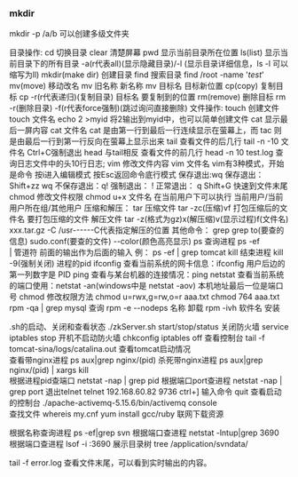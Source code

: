 ### mkdir 

mkdir -p /a/b 可以创建多级文件夹

目录操作:
	cd		切换目录
	clear		清楚屏幕
	pwd		显示当前目录所在位置
	ls(list)	显示当前目录下的所有目录 -a(r代表all)(显示隐藏目录)/-l
			(显示目录详细信息，ls -l 可以缩写为ll)
	mkdir(make dir)	创建目录
	find		搜索目录 find /root -name '*test*'
	mv(move)	移动改名 mv 旧名称 新名称 mv 目标名 目标新位置
	cp(copy)	复制目标 cp -r(r代表递归)(复制目录) 目标名 要复制到的位置
	rm(remove)	删除目标 rm -r(删除目录) -f(r代表force强制)(跳过询问直接删除)
文件操作:
	touch		创建文件 touch 文件名
	echo 2 >myid	将2输出到myid中，也可以简单创建文件
	cat		显示最后一屏内容	cat	 文件名	 cat 是由第一行到最后一行连续显示在萤幕上，而 tac 则是由最后一行到第一行反向在萤幕上显示出来
	tail	查看文件的后几行	tail -n  -10 文件名	Ctrl+C强制退出
	head	与tail相反 	查看文件的前几行  head -n 10  test.log   查询日志文件中的头10行日志;
	vim		修改文件内容		vim	 文件名
			vim有3种模式，开始是命令 按i进入编辑模式 按Esc返回命令底行模式 保存退出:wq
			保存退出：Shift+zz wq	不保存退出：q!	强制退出：  !	正常退出：  q	Shift+G 快速到文件末尾
	chmod		修改文件权限 chmod u+x 文件名	在当前用户下可以执行   当前用户/当前用户所在组/其他用户
压缩和解压：
	tar		压缩文件	tar -zc(压缩)vf 打包压缩后的文件名 要打包压缩的文件
			解压文件	tar -z(格式为gz)x(解压缩)v(显示过程)f(文件名) xxx.tar.gz -C /usr------C代表指定解压的位置
其他命令：
	grep		grep to(要查的信息) sudo.conf(要查的文件) --color(颜色高亮显示)
	ps		查询进程	ps -ef     
	|		管道符	前面的输出作为后面的输入	例： ps -ef | grep tomcat
	kill		结束进程	kill -9(强制关闭) 进程的pid
	ifconfig	查看当前系统的网卡信息：ifconfig	用户后边的第一列数字是 PID
	ping		查看与某台机器的连接情况：ping
	netstat		查看当前系统的端口使用：netstat -an(windows中是 netstat -aov) 本机地址最后一位是端口号
	chmod		修改权限方法  chmod u=rwx,g=rw,o=r aaa.txt	chmod 764 aaa.txt
	rpm -qa | grep mysql	查询
	rpm -e --nodeps 名称	卸载
	rpm -ivh 软件名		安装

.sh的启动、关闭和查看状态	./zkServer.sh  start/stop/status
关闭防火墙		service iptables stop
开机不启动防火墙	chkconfig iptables off
查看控制台		tail -f tomcat-sina/logs/catalina.out	查看tomcat启动情况	
查看带nginx进程 	ps aux|grep nginx/(pid)	
杀死带nginx进程 	ps aux|grep nginx/(pid)  | xargs kill	
根据进程pid查端口	netstat -nap | grep pid
根据端口port查进程	netstat -nap | grep port
退出telnet		telnet 192.168.60.82 9736  ctrl+] 输入命令  quit
查看启动的控制台	./apache-activemq-5.15.6/bin/activemq console  
查找文件		whereis my.cnf
yum install gcc/ruby	联网下载资源

根据名称查询进程 ps -ef|grep svn
根据端口查进程	netstat -lntup|grep 3690
根据端口查进程	lsof -i :3690
展示目录树 tree /application/svndata/



tail -f error.log	查看文件末尾，可以看到实时输出的内容。